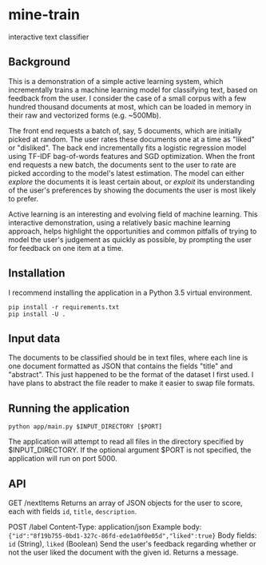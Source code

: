 # mine-train
interactive text classifier

## Background

This is a demonstration of a simple active learning system, which incrementally trains a machine learning model for classifying text, based on feedback from the user. I consider the case of a small corpus with a few hundred thousand documents at most, which can be loaded in memory in their raw and vectorized forms (e.g. ~500Mb).

The front end requests a batch of, say, 5 documents, which are initially picked at random. The user rates these documents one at a time as "liked" or "disliked". The back end incrementally fits a logistic regression model using TF-IDF bag-of-words features and SGD optimization. When the front end requests a new batch, the documents sent to the user to rate are picked according to the model's latest estimation. The model can either _explore_ the documents it is least certain about, or _exploit_ its understanding of the user's preferences by showing the documents the user is most likely to prefer.

Active learning is an interesting and evolving field of machine learning. This interactive demonstration, using a relatively basic machine learning approach, helps highlight the opportunities and common pitfalls of trying to model the user's judgement as quickly as possible, by prompting the user for feedback on one item at a time.

## Installation

I recommend installing the application in a Python 3.5 virtual environment.
```
pip install -r requirements.txt
pip install -U .
```

## Input data

The documents to be classified should be in text files, where each line is one document formatted as JSON that contains the fields "title" and "abstract". This just happened to be the format of the dataset I first used. I have plans to abstract the file reader to make it easier to swap file formats.

## Running the application

`python app/main.py $INPUT_DIRECTORY [$PORT]`

The application will attempt to read all files in the directory specified by $INPUT_DIRECTORY. If the optional argument $PORT is not specified, the application will run on port 5000.

## API

GET /nextItems
Returns an array of JSON objects for the user to score, each with fields `id`, `title`, `description`.

POST /label
Content-Type: application/json
Example body: `{"id":"8f19b755-0bd1-327c-86fd-ede1a0f0e05d","liked":true}`
Body fields: `id` (String), `liked` (Boolean)
Send the user's feedback regarding whether or not the user liked the document with the given id. Returns a message.
